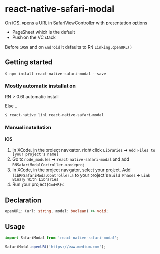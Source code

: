 
# react-native-safari-modal

On iOS, opens a URL in SafariViewController with presentation options

- PageSheet which is the default
- Push on the VC stack

Before `iOS9` and on `Android` it defaults to RN `Linking.openURL()`

## Getting started

`$ npm install react-native-safari-modal --save`

### Mostly automatic installation

RN > 0.61 automatic install

Else ..

`$ react-native link react-native-safari-modal`

### Manual installation


#### iOS

1. In XCode, in the project navigator, right click `Libraries` ➜ `Add Files to [your project's name]`
2. Go to `node_modules` ➜ `react-native-safari-modal` and add `RNSafariModalController.xcodeproj`
3. In XCode, in the project navigator, select your project. Add `libRNSafariModalController.a` to your project's `Build Phases` ➜ `Link Binary With Libraries`
4. Run your project (`Cmd+R`)<


## Declaration

```typescript
openURL: (url: string, modal: boolean) => void;
```

## Usage
```javascript
import SafariModal from 'react-native-safari-modal';

SafariModal.openURL('https://www.medium.com');
```
